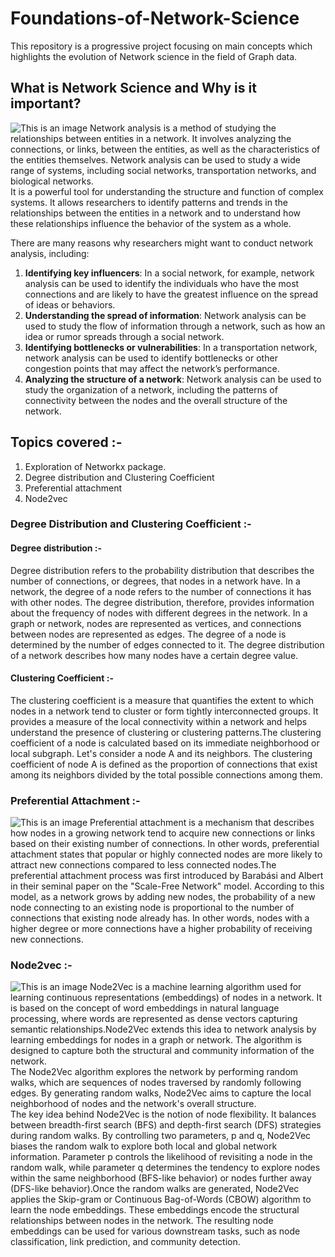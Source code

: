 # Foundations-of-Network-Science
This repository is a progressive project focusing on main concepts which highlights the evolution of Network science in the field of Graph data.
## What is Network Science and Why is it important?

![This is an image](https://visiblenetworklabs.com/wp-content/uploads/2023/01/Foundations-SNA.png)
Network analysis is a method of studying the relationships between entities in a network. It involves analyzing the connections, or links, between the entities, as well as the characteristics of the entities themselves. Network analysis can be used to study a wide range of systems, including social networks, transportation networks, and biological networks. <br>
It is a powerful tool for understanding the structure and function of complex systems. It allows researchers to identify patterns and trends in the relationships between the entities in a network and to understand how these relationships influence the behavior of the system as a whole.

There are many reasons why researchers might want to conduct network analysis, including:

 1. **Identifying key influencers**: In a social network, for example, network analysis can be used to identify the individuals who have the most connections and are likely to have the greatest influence on the spread of ideas or behaviors. </br>
 2. **Understanding the spread of information**: Network analysis can be used to study the flow of information through a network, such as how an idea or rumor spreads through a social network.</br>
 3. **Identifying bottlenecks or vulnerabilities**: In a transportation network, network analysis can be used to identify bottlenecks or other congestion points that may affect the network’s performance.</br>
 4. **Analyzing the structure of a network**: Network analysis can be used to study the organization of a network, including the patterns of connectivity between the nodes and the overall structure of the network.

## Topics covered :- 
 1. Exploration of Networkx package.
 2. Degree distribution and Clustering Coefficient
 3. Preferential attachment
 4. Node2vec

### Degree Distribution and Clustering Coefficient :- 
#### Degree distribution :- 
Degree distribution refers to the probability distribution that describes the number of connections, or degrees, that nodes in a network have. In a network, the degree of a node refers to the number of connections it has with other nodes. The degree distribution, therefore, provides information about the frequency of nodes with different degrees in the network. In a graph or network, nodes are represented as vertices, and connections between nodes are represented as edges. The degree of a node is determined by the number of edges connected to it. The degree distribution of a network describes how many nodes have a certain degree value.<br>

#### Clustering Coefficient :- 
The clustering coefficient is a measure that quantifies the extent to which nodes in a network tend to cluster or form tightly interconnected groups. It provides a measure of the local connectivity within a network and helps understand the presence of clustering or clustering patterns.The clustering coefficient of a node is calculated based on its immediate neighborhood or local subgraph. Let's consider a node A and its neighbors. The clustering coefficient of node A is defined as the proportion of connections that exist among its neighbors divided by the total possible connections among them.</br>

### Preferential Attachment :- 
![This is an image](https://slideplayer.com/slide/15391765/93/images/6/Preferential+attachment.jpg)
Preferential attachment is a mechanism that describes how nodes in a growing network tend to acquire new connections or links based on their existing number of connections. In other words, preferential attachment states that popular or highly connected nodes are more likely to attract new connections compared to less connected nodes.The preferential attachment process was first introduced by Barabási and Albert in their seminal paper on the "Scale-Free Network" model. According to this model, as a network grows by adding new nodes, the probability of a new node connecting to an existing node is proportional to the number of connections that existing node already has. In other words, nodes with a higher degree or more connections have a higher probability of receiving new connections. </br>

### Node2vec :- 
![This is an image](https://www.sisu.io/img/node2vec-handsketch.png)
Node2Vec is a machine learning algorithm used for learning continuous representations (embeddings) of nodes in a network. It is based on the concept of word embeddings in natural language processing, where words are represented as dense vectors capturing semantic relationships.Node2Vec extends this idea to network analysis by learning embeddings for nodes in a graph or network. The algorithm is designed to capture both the structural and community information of the network.</br>
The Node2Vec algorithm explores the network by performing random walks, which are sequences of nodes traversed by randomly following edges. By generating random walks, Node2Vec aims to capture the local neighborhood of nodes and the network's overall structure.</br>
The key idea behind Node2Vec is the notion of node flexibility. It balances between breadth-first search (BFS) and depth-first search (DFS) strategies during random walks. By controlling two parameters, p and q, Node2Vec biases the random walk to explore both local and global network information. Parameter p controls the likelihood of revisiting a node in the random walk, while parameter q determines the tendency to explore nodes within the same neighborhood (BFS-like behavior) or nodes further away (DFS-like behavior).Once the random walks are generated, Node2Vec applies the Skip-gram or Continuous Bag-of-Words (CBOW) algorithm to learn the node embeddings. These embeddings encode the structural relationships between nodes in the network. The resulting node embeddings can be used for various downstream tasks, such as node classification, link prediction, and community detection.






